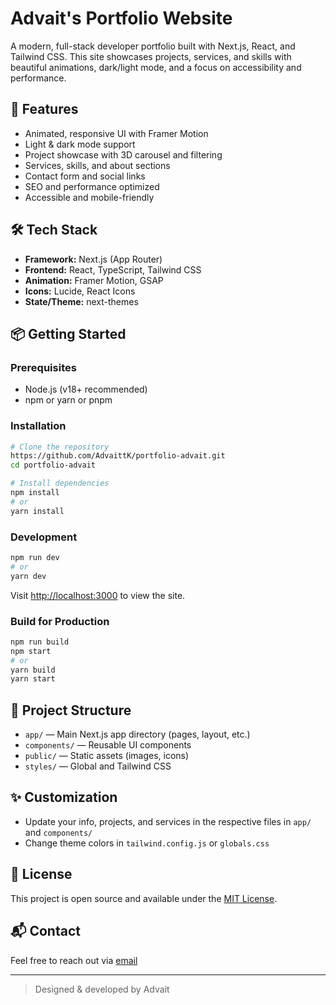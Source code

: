 # Advait's Portfolio Website

A modern, full-stack developer portfolio built with Next.js, React, and Tailwind CSS. This site showcases projects, services, and skills with beautiful animations, dark/light mode, and a focus on accessibility and performance.

## 🚀 Features
- Animated, responsive UI with Framer Motion
- Light & dark mode support
- Project showcase with 3D carousel and filtering
- Services, skills, and about sections
- Contact form and social links
- SEO and performance optimized
- Accessible and mobile-friendly

## 🛠️ Tech Stack
- **Framework:** Next.js (App Router)
- **Frontend:** React, TypeScript, Tailwind CSS
- **Animation:** Framer Motion, GSAP
- **Icons:** Lucide, React Icons
- **State/Theme:** next-themes

## 📦 Getting Started

### Prerequisites
- Node.js (v18+ recommended)
- npm or yarn or pnpm

### Installation
```bash
# Clone the repository
https://github.com/AdvaittK/portfolio-advait.git
cd portfolio-advait

# Install dependencies
npm install
# or
yarn install
```

### Development
```bash
npm run dev
# or
yarn dev
```
Visit [http://localhost:3000](http://localhost:3000) to view the site.

### Build for Production
```bash
npm run build
npm start
# or
yarn build
yarn start
```

## 📁 Project Structure
- `app/` — Main Next.js app directory (pages, layout, etc.)
- `components/` — Reusable UI components
- `public/` — Static assets (images, icons)
- `styles/` — Global and Tailwind CSS

## ✨ Customization
- Update your info, projects, and services in the respective files in `app/` and `components/`
- Change theme colors in `tailwind.config.js` or `globals.css`

## 📝 License
This project is open source and available under the [MIT License](LICENSE).

## 📬 Contact
Feel free to reach out via [email](mailto:advaitt.dev@gmail.com) 

---

> Designed & developed by Advait 